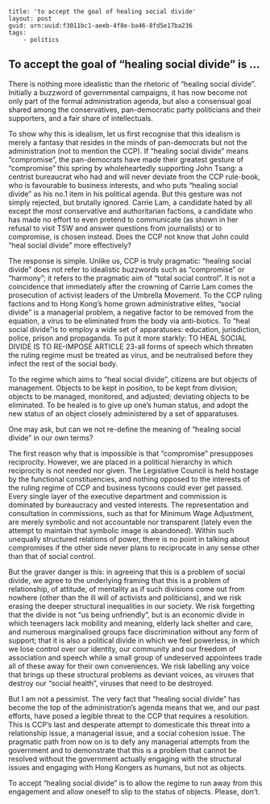 

    title: 'to accept the goal of healing social divide'
    layout: post
    guid: urn:uuid:f3011bc1-aeeb-4f8e-ba46-8fd5e17ba236
    tags:
        - politics

## To accept the goal of “healing social divide” is ...



There is nothing more idealistic than the rhetoric of “healing social divide”. Initially a buzzword of governmental campaigns, it has now become not only part of the formal administration agenda, but also a consensual goal shared among the conservatives, pan-democratic party politicians and their supporters, and a fair share of intellectuals.

To show why this is idealism, let us first recognise that this idealism is merely a fantasy that resides in the minds of pan-democrats but not the administration (not to mention the CCP). If “healing social divide” means “compromise”, the pan-democrats have made their greatest gesture of “compromise” this spring by wholeheartedly supporting John Tsang: a centrist bureaucrat who had and will never deviate from the CCP rule-book, who is favourable to business interests, and who puts “healing social divide” as his no.1 item in his political agenda. But this gesture was not simply rejected, but brutally ignored. Carrie Lam, a candidate hated by all except the most conservative and authoritarian factions, a candidate who has made no effort to even pretend to communicate (as shown in her refusal to visit TSW and answer questions from journalists) or to compromise, is chosen instead. Does the CCP not know that John could “heal social divide” more effectively?

The response is simple. Unlike us, CCP is truly pragmatic: “healing social divide” does not refer to idealistic buzzwords such as “compromise” or “harmony”; it refers to the pragmatic aim of “total social control”. It is not a coincidence that immediately after the crowning of Carrie Lam comes the prosecution of activist leaders of the Umbrella Movement. To the CCP ruling factions and to Hong Kong’s home grown administrative elites, “social divide” is a managerial problem, a negative factor to be removed from the equation, a virus to be eliminated from the body via anti-biotics. To “heal social divide”is to employ a wide set of apparatuses: education, jurisdiction, police, prison and propaganda. To put it more starkly: TO HEAL SOCIAL DIVIDE IS TO RE-IMPOSE ARTICLE 23-all forms of speech which threaten the ruling regime must be treated as virus, and be neutralised before they infect the rest of the social body.

To the regime which aims to “heal social divide”, citizens are but objects of management. Objects to be kept in position, to be kept from division; objects to be managed, monitored, and adjusted; deviating objects to be eliminated. To be healed is to give up one’s human status, and adopt the new status of an object closely administered by a set of apparatuses.

One may ask, but can we not re-define the meaning of “healing social divide” in our own terms?

The first reason why that is impossible is that “compromise” presupposes reciprocity. However, we are placed in a political hierarchy in which reciprocity is not needed nor given. The Legislative Council is held hostage by the functional constituencies, and nothing opposed to the interests of the ruling regime of CCP and business tycoons could ever get passed. Every single layer of the executive department and commission is dominated by bureaucracy and vested interests. The representation and consultation in commissions, such as that for Minimum Wage Adjustment, are merely symbolic and not accountable nor transparent (lately even the attempt to maintain that symbolic image is abandoned). Within such unequally structured relations of power, there is no point in talking about compromises if the other side never plans to reciprocate in any sense other than that of social control.

But the graver danger is this: in agreeing that this is a problem of social divide, we agree to the underlying framing that this is a problem of relationship, of attitude, of mentality as if such divisions come out from nowhere (other than the ill will of activists and politicians), and we risk erasing the deeper structural inequalities in our society. We risk forgetting that the divide is not “us being unfriendly”, but is an economic divide in which teenagers lack mobility and meaning, elderly lack shelter and care, and numerous marginalised groups face discrimination without any form of support; that it is also a political divide in which we feel powerless, in which we lose control over our identity, our community and our freedom of association and speech while a small group of undeserved appointees trade all of these away for their own conveniences. We risk labelling any voice that brings up these structural problems as deviant voices, as viruses that destroy our “social health”, viruses that need to be destroyed.

But I am not a pessimist. The very fact that “healing social divide” has become the top of the administration’s agenda means that we, and our past efforts, have posed a legible threat to the CCP that requires a resolution. This is CCP’s last and desperate attempt to domesticate this threat into a relationship issue, a managerial issue, and a social cohesion issue. The pragmatic path from now on is to defy any managerial attempts from the government and to demonstrate that this is a problem that cannot be resolved without the government actually engaging with the structural issues and engaging with Hong Kongers as humans, but not as objects.

To accept “healing social divide” is to allow the regime to run away from this engagement and allow oneself to slip to the status of objects. Please, don’t.
